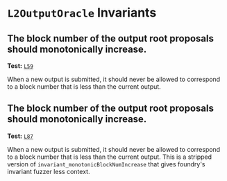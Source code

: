 # `L2OutputOracle` Invariants

## The block number of the output root proposals should monotonically increase.
**Test:** [`L59`](https://github.com/ethereum-optimism/optimism/tree/develop/packages/contracts-bedrock/contracts/test/invariants/L2OutputOracle.t.sol#L59)

When a new output is submitted, it should never be allowed to correspond to a block number that is less than the current output. 


## The block number of the output root proposals should monotonically increase.
**Test:** [`L87`](https://github.com/ethereum-optimism/optimism/tree/develop/packages/contracts-bedrock/contracts/test/invariants/L2OutputOracle.t.sol#L87)

When a new output is submitted, it should never be allowed to correspond to a block number that is less than the current output. 
This is a stripped version of `invariant_monotonicBlockNumIncrease` that gives foundry's invariant fuzzer less context. 
